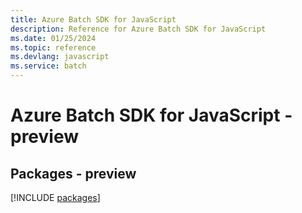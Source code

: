 ```yaml
---
title: Azure Batch SDK for JavaScript
description: Reference for Azure Batch SDK for JavaScript
ms.date: 01/25/2024
ms.topic: reference
ms.devlang: javascript
ms.service: batch
---
```

# Azure Batch SDK for JavaScript - preview
## Packages - preview
[!INCLUDE [packages](batch-index.md)]